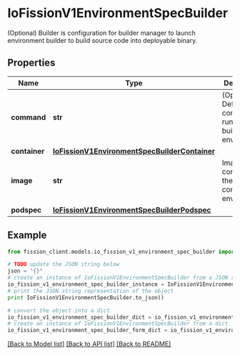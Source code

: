 # IoFissionV1EnvironmentSpecBuilder

(Optional) Builder is configuration for builder manager to launch environment builder to build source code into deployable binary.

## Properties

Name | Type | Description | Notes
------------ | ------------- | ------------- | -------------
**command** | **str** | (Optional) Default build command to run for this build environment. | [optional] 
**container** | [**IoFissionV1EnvironmentSpecBuilderContainer**](IoFissionV1EnvironmentSpecBuilderContainer.md) |  | [optional] 
**image** | **str** | Image for containing the language compilation environment. | [optional] 
**podspec** | [**IoFissionV1EnvironmentSpecBuilderPodspec**](IoFissionV1EnvironmentSpecBuilderPodspec.md) |  | [optional] 

## Example

```python
from fission_client.models.io_fission_v1_environment_spec_builder import IoFissionV1EnvironmentSpecBuilder

# TODO update the JSON string below
json = "{}"
# create an instance of IoFissionV1EnvironmentSpecBuilder from a JSON string
io_fission_v1_environment_spec_builder_instance = IoFissionV1EnvironmentSpecBuilder.from_json(json)
# print the JSON string representation of the object
print IoFissionV1EnvironmentSpecBuilder.to_json()

# convert the object into a dict
io_fission_v1_environment_spec_builder_dict = io_fission_v1_environment_spec_builder_instance.to_dict()
# create an instance of IoFissionV1EnvironmentSpecBuilder from a dict
io_fission_v1_environment_spec_builder_form_dict = io_fission_v1_environment_spec_builder.from_dict(io_fission_v1_environment_spec_builder_dict)
```
[[Back to Model list]](../README.md#documentation-for-models) [[Back to API list]](../README.md#documentation-for-api-endpoints) [[Back to README]](../README.md)


